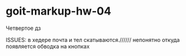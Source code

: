 # goit-markup-hw-04
Четвертое дз


ISSUES:
в хедере почта и тел скатываются.//////
непонятно откуда появляется обводка на кнопках
